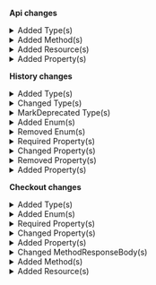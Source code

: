 **Api changes**

<details>
<summary>Added Type(s)</summary>

- added type `CartMergeMode`
- added type `MergeCartDraft`
- added type `RecurringOrderFailureError`
- added type `GraphQLRecurringOrderFailureError`
- added type `RecurringOrderFailedMessage`
- added type `RecurringOrderFailedMessagePayload`
</details>


<details>
<summary>Added Method(s)</summary>

- added method `apiRoot.withProjectKey().carts().customerIdWithCustomerIdValueMerge().post()`
- added method `apiRoot.withProjectKey().inStoreKeyWithStoreKeyValue().carts().customerIdWithCustomerIdValueMerge().post()`
</details>


<details>
<summary>Added Resource(s)</summary>

- added resource `/{projectKey}/carts/customer-id={customerId}/merge`
- added resource `/{projectKey}/in-store/key={storeKey}/carts/customer-id={customerId}/merge`
</details>


<details>
<summary>Added Property(s)</summary>

- added property `sku` to type `InventoryEntryQuantitySetMessage`
- added property `sku` to type `InventoryEntryQuantitySetMessagePayload`
</details>

**History changes**

<details>
<summary>Added Type(s)</summary>

- added type `AddShippingChange`
- added type `ChangeApprovalRuleModeChange`
- added type `ChangeCustomerChange`
- added type `ChangeIncludedInStatisticsChange`
- added type `ChangeLastVariantIdChange`
- added type `ChangeLineItemNameChange`
- added type `ChangeLineItemPublishedChange`
- added type `ExcludeProductChange`
- added type `RemoveShippingChange`
- added type `ReplaceTaxRateChange`
- added type `RevertStagedChangesChange`
- added type `RevertStagedVariantChangesChange`
- added type `SetAncestorsChange`
- added type `SetBillingAddressCustomFieldChange`
- added type `SetBillingAddressCustomTypeChange`
- added type `SetBusinessUnitChange`
- added type `SetCustomLineItemDiscountedPriceChange`
- added type `SetCustomLineItemDiscountedPricePerQuantityChange`
- added type `SetCustomerGroupAssignmentsChange`
- added type `SetDeliveryAddressCustomFieldChange`
- added type `SetDeliveryAddressCustomTypeChange`
- added type `SetDeliveryCustomFieldChange`
- added type `SetDeliveryCustomTypeChange`
- added type `SetDiscountOnTotalPriceChange`
- added type `SetInheritedStoresChange`
- added type `SetItemShippingAddressCustomFieldChange`
- added type `SetItemShippingAddressCustomTypeChange`
- added type `SetMaxCartQuantityChange`
- added type `SetMinCartQuantityChange`
- added type `SetParcelCustomFieldChange`
- added type `SetParcelCustomTypeChange`
- added type `SetPasswordChange`
- added type `SetPriceKeyChange`
- added type `SetPriceModeChange`
- added type `SetProductAttributeChange`
- added type `SetReturnInfoChange`
- added type `SetReturnItemCustomLineItemCustomFieldChange`
- added type `SetReturnItemCustomLineItemCustomTypeChange`
- added type `SetReturnItemLineItemCustomFieldChange`
- added type `SetReturnItemLineItemCustomTypeChange`
- added type `SetShippingAddressCustomFieldChange`
- added type `SetShippingAddressCustomTypeChange`
- added type `SetShippingCustomFieldChange`
- added type `SetShippingCustomTypeChange`
- added type `SetTransactionCustomFieldChange`
- added type `SetTransactionCustomTypeChange`
- added type `SetUnitTypeChange`
- added type `SetVariantExclusionChange`
- added type `UpdateItemShippingAddressChange`
- added type `SetAssociatesChange`
- added type `SetInheritedAssociatesChange`
- added type `ChangeTopLevelUnitChange`
- added type `Attribute`
- added type `BusinessUnitApprovalRuleMode`
- added type `BusinessUnitResourceIdentifier`
- added type `BusinessUnitType`
- added type `CustomFieldEnumValue`
- added type `CustomFieldLocalizedEnumValue`
- added type `CustomerGroupAssignment`
- added type `DiscountOnTotalPrice`
- added type `DiscountedTotalPricePortion`
- added type `ProductPriceModeEnum`
- added type `ProductVariantExclusion`
- added type `Shipping`
- added type `ShippingInfo`
- added type `ShippingRateInput`
- added type `ShoppingListLineItem`
- added type `TypeTextInputHint`
- added type `TypedMoney`
- added type `CentPrecisionMoney`
- added type `DiscountedPrice`
- added type `ShippingMethodState`
- added type `AssociateRoleDeprecated`
- added type `AssociateRoleKeyReference`
- added type `AttributeLevelEnum`
- added type `BaseAddress`
- added type `BusinessUnitKeyReference`
- added type `CartDiscountReference`
- added type `CartDiscountTarget`
- added type `CartDiscountValue`
- added type `CategoryReference`
- added type `ChannelReference`
- added type `CustomFieldValue`
- added type `CustomLineItemPriceMode`
- added type `CustomLineItemRecurrenceInfo`
- added type `CustomerGroupReference`
- added type `CustomerReference`
- added type `DiscountCodeReference`
- added type `FieldContainer`
- added type `GeoJson`
- added type `InventoryMode`
- added type `LineItemMode`
- added type `LineItemPriceMode`
- added type `LineItemRecurrenceInfo`
- added type `MethodTaxRate`
- added type `MethodTaxedPrice`
- added type `PaymentReference`
- added type `PriceSelectionMode`
- added type `PriceTier`
- added type `ProductDiscountReference`
- added type `ProductDiscountValue`
- added type `ProductReference`
- added type `ProductSelectionReference`
- added type `ProductTypeReference`
- added type `ProductVariant`
- added type `RecurrencePolicyReference`
- added type `ResourceTypeId`
- added type `ScopedPrice`
- added type `ShippingMethodReference`
- added type `StateReference`
- added type `StoreKeyReference`
- added type `TaxCategoryReference`
- added type `TaxPortion`
- added type `TypeReference`
- added type `ClientLogging`
- added type `ChangePriceRoundingModeChange`
</details>


<details>
<summary>Changed Type(s)</summary>

- :warning: changed type `Address` from type `object` to `BaseAddress`
</details>


<details>
<summary>MarkDeprecated Type(s)</summary>

- marked type `AddAssociateChange` as deprecated
- marked type `AddPriceChange` as deprecated
- marked type `AddProductSelectionChange` as deprecated
- marked type `AddStateRolesChange` as deprecated
- marked type `ChangeAmountAuthorizedChange` as deprecated
- marked type `RemoveAssociateChange` as deprecated
- marked type `RemovePriceChange` as deprecated
- marked type `RemoveProductSelectionChange` as deprecated
- marked type `RemoveStateRolesChange` as deprecated
</details>


<details>
<summary>Added Enum(s)</summary>

- added enum `addInheritedAssociate` to type `PlatformInitiatedChange`
- added enum `changeIncludedInStatistics` to type `PlatformInitiatedChange`
- added enum `changeInheritedAssociate` to type `PlatformInitiatedChange`
- added enum `changeLastVariantId` to type `PlatformInitiatedChange`
- added enum `changeLineItemPublished` to type `PlatformInitiatedChange`
- added enum `changeTopLevelUnit` to type `PlatformInitiatedChange`
- added enum `removeInheritedAssociate` to type `PlatformInitiatedChange`
- added enum `setAncestors` to type `PlatformInitiatedChange`
- added enum `setInheritedAssociates` to type `PlatformInitiatedChange`
- added enum `setInheritedStores` to type `PlatformInitiatedChange`
- added enum `setLineItemDeactivatedAt` to type `PlatformInitiatedChange`
- added enum `setProductCount` to type `PlatformInitiatedChange`
- added enum `setReservations` to type `PlatformInitiatedChange`
- added enum `CreateApprovalRules` to type `Permission`
- added enum `UpdateApprovalRules` to type `Permission`
- added enum `UpdateApprovalFlows` to type `Permission`
- added enum `ViewMyShoppingLists` to type `Permission`
- added enum `ViewOthersShoppingLists` to type `Permission`
- added enum `UpdateMyShoppingLists` to type `Permission`
- added enum `UpdateOthersShoppingLists` to type `Permission`
- added enum `CreateMyShoppingLists` to type `Permission`
- added enum `CreateOthersShoppingLists` to type `Permission`
- added enum `DeleteMyShoppingLists` to type `Permission`
- added enum `DeleteOthersShoppingLists` to type `Permission`
- added enum `includeOnly` to type `ProductVariantSelectionTypeEnum`
- added enum `includeAllExcept` to type `ProductVariantSelectionTypeEnum`
- added enum `RenegotiationAddressed` to type `QuoteState`
- added enum `approval-flow` to type `ReferenceTypeId`
- added enum `approval-rule` to type `ReferenceTypeId`
- added enum `attribute-group` to type `ReferenceTypeId`
- added enum `direct-discount` to type `ReferenceTypeId`
- added enum `discount-group` to type `ReferenceTypeId`
- added enum `product-price` to type `ReferenceTypeId`
- added enum `product-tailoring` to type `ReferenceTypeId`
- added enum `recurrence-policy` to type `ReferenceTypeId`
- added enum `recurring-order` to type `ReferenceTypeId`
- added enum `standalone-price` to type `ReferenceTypeId`
- added enum `Delivered` to type `ShipmentState`
- added enum `Canceled` to type `ShipmentState`
</details>


<details>
<summary>Removed Enum(s)</summary>

- :warning: removed enum `changeAmountAuthorized` from type `UpdateType`
- :warning: removed enum `Failed` from type `QuoteState`
</details>


<details>
<summary>Required Property(s)</summary>

- changed property `id` of type `Address` to be optional
- changed property `key` of type `Address` to be optional
- changed property `title` of type `Address` to be optional
- changed property `salutation` of type `Address` to be optional
- changed property `firstName` of type `Address` to be optional
- changed property `lastName` of type `Address` to be optional
- changed property `streetName` of type `Address` to be optional
- changed property `streetNumber` of type `Address` to be optional
- changed property `additionalStreetInfo` of type `Address` to be optional
- changed property `postalCode` of type `Address` to be optional
- changed property `city` of type `Address` to be optional
- changed property `region` of type `Address` to be optional
- changed property `state` of type `Address` to be optional
- changed property `company` of type `Address` to be optional
- changed property `department` of type `Address` to be optional
- changed property `building` of type `Address` to be optional
- changed property `apartment` of type `Address` to be optional
- changed property `pOBox` of type `Address` to be optional
- changed property `phone` of type `Address` to be optional
- changed property `mobile` of type `Address` to be optional
- changed property `email` of type `Address` to be optional
- changed property `fax` of type `Address` to be optional
- changed property `additionalAddressInfo` of type `Address` to be optional
- changed property `externalId` of type `Address` to be optional
- changed property `description` of type `Asset` to be optional
- changed property `custom` of type `Asset` to be optional
- changed property `key` of type `Asset` to be optional
- changed property `key` of type `AssetSource` to be optional
- changed property `dimensions` of type `AssetSource` to be optional
- changed property `contentType` of type `AssetSource` to be optional
- changed property `inputTip` of type `AttributeDefinition` to be optional
- changed property `taxedPrice` of type `CustomLineItem` to be optional
- changed property `inputHint` of type `FieldDefinition` to be optional
- changed property `label` of type `Image` to be optional
- changed property `productSlug` of type `LineItem` to be optional
- changed property `custom` of type `LineItem` to be optional
- changed property `addedAt` of type `LineItem` to be optional
- changed property `state` of type `Location` to be optional
- changed property `measurements` of type `Parcel` to be optional
- changed property `trackingData` of type `Parcel` to be optional
- changed property `items` of type `Parcel` to be optional
- changed property `heightInMillimeter` of type `ParcelMeasurements` to be optional
- changed property `lengthInMillimeter` of type `ParcelMeasurements` to be optional
- changed property `widthInMillimeter` of type `ParcelMeasurements` to be optional
- changed property `weightInGram` of type `ParcelMeasurements` to be optional
- changed property `channels` of type `ProductVariantAvailability` to be optional
- changed property `isOnStock` of type `ProductVariantAvailability` to be optional
- changed property `restockableInDays` of type `ProductVariantAvailability` to be optional
- changed property `availableQuantity` of type `ProductVariantAvailability` to be optional
- changed property `isOnStock` of type `ProductVariantChannelAvailability` to be optional
- changed property `restockableInDays` of type `ProductVariantChannelAvailability` to be optional
- changed property `availableQuantity` of type `ProductVariantChannelAvailability` to be optional
- changed property `returnTrackingId` of type `ReturnInfo` to be optional
- changed property `returnDate` of type `ReturnInfo` to be optional
- changed property `comment` of type `ReturnItem` to be optional
- changed property `suggestTokenizer` of type `SearchKeyword` to be optional
- changed property `freeAbove` of type `ShippingRate` to be optional
- changed property `isMatching` of type `ShippingRate` to be optional
- changed property `externalId` of type `SyncInfo` to be optional
- changed property `id` of type `TaxRate` to be optional
- changed property `state` of type `TaxRate` to be optional
- changed property `subRates` of type `TaxRate` to be optional
- changed property `custom` of type `TextLineItem` to be optional
- changed property `description` of type `TextLineItem` to be optional
- changed property `trackingId` of type `TrackingData` to be optional
- changed property `carrier` of type `TrackingData` to be optional
- changed property `provider` of type `TrackingData` to be optional
- changed property `providerTransaction` of type `TrackingData` to be optional
- changed property `isReturn` of type `TrackingData` to be optional
- changed property `timestamp` of type `Transaction` to be optional
- changed property `interactionId` of type `Transaction` to be optional
</details>


<details>
<summary>Changed Property(s)</summary>

- :warning: changed property `nextValue` of type `AddEnumValueChange` from type `EnumValue` to `CustomFieldEnumValue`
- :warning: changed property `nextValue` of type `AddInterfaceInteractionChange` from type `CustomFieldExpandedValue` to `CustomFields`
- :warning: changed property `nextValue` of type `AddLocalizedEnumValueChange` from type `AttributeLocalizedEnumValue` to `CustomFieldLocalizedEnumValue`
- :warning: changed property `previousValue` of type `AddShoppingListLineItemChange` from type `LineItem` to `ShoppingListLineItem`
- :warning: changed property `nextValue` of type `AddShoppingListLineItemChange` from type `LineItem` to `ShoppingListLineItem`
- :warning: changed property `w` of type `AssetDimensions` from type `integer` to `number`
- :warning: changed property `h` of type `AssetDimensions` from type `integer` to `number`
- :warning: changed property `customer` of type `Associate` from type `Reference` to `CustomerReference`
- :warning: changed property `associateRole` of type `AssociateRoleAssignment` from type `KeyReference` to `AssociateRoleKeyReference`
- :warning: changed property `previousValue` of type `ChangeEnumValueOrderChange` from type `EnumValue[]` to `CustomFieldEnumValue[]`
- :warning: changed property `nextValue` of type `ChangeEnumValueOrderChange` from type `EnumValue[]` to `CustomFieldEnumValue[]`
- :warning: changed property `previousValue` of type `ChangeInputHintChange` from type `TextInputHint` to `TypeTextInputHint`
- :warning: changed property `nextValue` of type `ChangeInputHintChange` from type `TextInputHint` to `TypeTextInputHint`
- :warning: changed property `previousValue` of type `ChangeLocalizedEnumValueOrderChange` from type `LocalizedEnumValue[]` to `AttributeLocalizedEnumValue[]`
- :warning: changed property `nextValue` of type `ChangeLocalizedEnumValueOrderChange` from type `LocalizedEnumValue[]` to `AttributeLocalizedEnumValue[]`
- :warning: changed property `previousValue` of type `ChangePlainEnumValueOrderChange` from type `EnumValue[]` to `AttributePlainEnumValue[]`
- :warning: changed property `nextValue` of type `ChangePlainEnumValueOrderChange` from type `EnumValue[]` to `AttributePlainEnumValue[]`
- :warning: changed property `type` of type `CustomFields` from type `Reference` to `TypeReference`
- :warning: changed property `fields` of type `CustomFields` from type `object` to `FieldContainer`
- :warning: changed property `money` of type `CustomLineItem` from type `Money` to `TypedMoney`
- :warning: changed property `totalPrice` of type `CustomLineItem` from type `Money` to `CentPrecisionMoney`
- :warning: changed property `quantity` of type `CustomLineItem` from type `integer` to `number`
- :warning: changed property `createdAt` of type `Delivery` from type `string` to `datetime`
- :warning: changed property `quantity` of type `DeliveryItem` from type `integer` to `number`
- :warning: changed property `discountCode` of type `DiscountCodeInfo` from type `Reference` to `DiscountCodeReference`
- :warning: changed property `discountedAmount` of type `DiscountedLineItemPortion` from type `Money` to `TypedMoney`
- :warning: changed property `value` of type `DiscountedLineItemPrice` from type `Money` to `TypedMoney`
- :warning: changed property `quantity` of type `DiscountedLineItemPriceForQuantity` from type `integer` to `number`
- :warning: changed property `inputHint` of type `FieldDefinition` from type `TextInputHint` to `TypeTextInputHint`
- :warning: changed property `w` of type `ImageDimensions` from type `integer` to `number`
- :warning: changed property `h` of type `ImageDimensions` from type `integer` to `number`
- :warning: changed property `customer` of type `InheritedAssociate` from type `Reference` to `CustomerReference`
- :warning: changed property `associateRole` of type `InheritedAssociateRoleAssignment` from type `KeyReference` to `AssociateRoleKeyReference`
- :warning: changed property `source` of type `InheritedAssociateRoleAssignment` from type `KeyReference` to `BusinessUnitKeyReference`
- :warning: changed property `quantity` of type `ItemShippingTarget` from type `integer` to `number`
- :warning: changed property `quantity` of type `ItemState` from type `integer` to `number`
- :warning: changed property `state` of type `ItemState` from type `Reference` to `StateReference`
- :warning: changed property `productType` of type `LineItem` from type `Reference` to `ProductTypeReference`
- :warning: changed property `variant` of type `LineItem` from type `Variant` to `ProductVariant`
- :warning: changed property `quantity` of type `LineItem` from type `integer` to `number`
- :warning: changed property `addedAt` of type `LineItem` from type `string` to `datetime`
- :warning: changed property `centAmount` of type `Money` from type `integer` to `number`
- :warning: changed property `createdAt` of type `Parcel` from type `string` to `datetime`
- :warning: changed property `heightInMillimeter` of type `ParcelMeasurements` from type `integer` to `number`
- :warning: changed property `lengthInMillimeter` of type `ParcelMeasurements` from type `integer` to `number`
- :warning: changed property `widthInMillimeter` of type `ParcelMeasurements` from type `integer` to `number`
- :warning: changed property `weightInGram` of type `ParcelMeasurements` from type `integer` to `number`
- :warning: changed property `payments` of type `PaymentInfo` from type `Reference[]` to `PaymentReference[]`
- :warning: changed property `value` of type `Price` from type `Money` to `TypedMoney`
- :warning: changed property `productSelection` of type `ProductSelectionSetting` from type `Reference` to `ProductSelectionReference`
- :warning: changed property `restockableInDays` of type `ProductVariantAvailability` from type `integer` to `number`
- :warning: changed property `availableQuantity` of type `ProductVariantAvailability` from type `integer` to `number`
- :warning: changed property `restockableInDays` of type `ProductVariantChannelAvailability` from type `integer` to `number`
- :warning: changed property `availableQuantity` of type `ProductVariantChannelAvailability` from type `integer` to `number`
- :warning: changed property `previousValue` of type `RemoveDeliveryItemsChange` from type `Delivery` to `DeliveryChangeValue`
- :warning: changed property `previousValue` of type `RemoveEnumValuesChange` from type `EnumValue` to `AttributePlainEnumValue`
- :warning: changed property `previousValue` of type `RemoveLocalizedEnumValuesChange` from type `LocalizedEnumValue` to `AttributeLocalizedEnumValue`
- :warning: changed property `previousValue` of type `RemoveShoppingListLineItemChange` from type `LineItem` to `ShoppingListLineItem`
- :warning: changed property `nextValue` of type `RemoveShoppingListLineItemChange` from type `LineItem` to `ShoppingListLineItem`
- :warning: changed property `returnDate` of type `ReturnInfo` from type `string` to `datetime`
- :warning: changed property `quantity` of type `ReturnItem` from type `integer` to `number`
- :warning: changed property `lastModifiedAt` of type `ReturnItem` from type `string` to `datetime`
- :warning: changed property `createdAt` of type `ReturnItem` from type `string` to `datetime`
- :warning: changed property `averageRating` of type `ReviewRatingStatistics` from type `integer` to `number`
- :warning: changed property `highestRating` of type `ReviewRatingStatistics` from type `integer` to `number`
- :warning: changed property `lowestRating` of type `ReviewRatingStatistics` from type `integer` to `number`
- :warning: changed property `previousValue` of type `SetAttributeChange` from type `AttributeValue` to `Attribute`
- :warning: changed property `nextValue` of type `SetAttributeChange` from type `AttributeValue` to `Attribute`
- :warning: changed property `previousValue` of type `SetCustomLineItemTaxedPriceChange` from type `Money` to `TaxedItemPrice`
- :warning: changed property `nextValue` of type `SetCustomLineItemTaxedPriceChange` from type `Money` to `TaxedItemPrice`
- :warning: changed property `previousValue` of type `SetDiscountedPriceChange` from type `Price` to `DiscountedPrice`
- :warning: changed property `nextValue` of type `SetDiscountedPriceChange` from type `Price` to `DiscountedPrice`
- :warning: changed property `previousValue` of type `SetOrderTaxedPriceChange` from type `TaxedItemPrice` to `TaxedPrice`
- :warning: changed property `nextValue` of type `SetOrderTaxedPriceChange` from type `TaxedItemPrice` to `TaxedPrice`
- :warning: changed property `previousValue` of type `SetShippingInfoTaxedPriceChange` from type `TaxedPrice` to `TaxedItemPrice`
- :warning: changed property `nextValue` of type `SetShippingInfoTaxedPriceChange` from type `TaxedPrice` to `TaxedItemPrice`
- :warning: changed property `previousValue` of type `SetShippingRateChange` from type `Money` to `ShippingRate`
- :warning: changed property `nextValue` of type `SetShippingRateChange` from type `Money` to `ShippingRate`
- :warning: changed property `previousValue` of type `SetStoreChange` from type `Reference` to `KeyReference`
- :warning: changed property `nextValue` of type `SetStoreChange` from type `Reference` to `KeyReference`
- :warning: changed property `price` of type `ShippingRate` from type `Money` to `CentPrecisionMoney`
- :warning: changed property `freeAbove` of type `ShippingRate` from type `Money` to `CentPrecisionMoney`
- :warning: changed property `amount` of type `SubRate` from type `integer` to `number`
- :warning: changed property `channel` of type `SyncInfo` from type `Reference` to `ChannelReference`
- :warning: changed property `syncedAt` of type `SyncInfo` from type `string` to `datetime`
- :warning: changed property `amount` of type `TaxRate` from type `integer` to `number`
- :warning: changed property `totalNet` of type `TaxedItemPrice` from type `Money` to `CentPrecisionMoney`
- :warning: changed property `totalGross` of type `TaxedItemPrice` from type `Money` to `CentPrecisionMoney`
- :warning: changed property `totalNet` of type `TaxedPrice` from type `Money` to `CentPrecisionMoney`
- :warning: changed property `totalGross` of type `TaxedPrice` from type `Money` to `CentPrecisionMoney`
- :warning: changed property `addedAt` of type `TextLineItem` from type `string` to `datetime`
- :warning: changed property `quantity` of type `TextLineItem` from type `integer` to `number`
- :warning: changed property `timestamp` of type `Transaction` from type `string` to `datetime`
- :warning: changed property `amount` of type `Transaction` from type `Money` to `CentPrecisionMoney`
</details>


<details>
<summary>Removed Property(s)</summary>

- :warning: removed property `/^[a-fA-F0-9]{8}-[a-fA-F0-9]{4}-[a-fA-F0-9]{4}-[a-fA-F0-9]{4}-[a-fA-F0-9]{12}$/` from type `CategoryOrderHints`
- :warning: removed property `variantId` from type `LineItem`
- :warning: removed property `fractionDigits` from type `Money`
- :warning: removed property `type` from type `Money`
- :warning: removed property `//` from type `ProductVariantChannelAvailabilityMap`
- :warning: removed property `skus` from type `ProductVariantSelection`
</details>


<details>
<summary>Added Property(s)</summary>

- added property `catalogData` to type `AddAssetChange`
- added property `variant` to type `AddAssetChange`
- added property `attributeName` to type `AddEnumValueChange`
- added property `variant` to type `AddExternalImageChange`
- added property `variant` to type `AddPriceChange`
- added property `catalogData` to type `AddToCategoryChange`
- added property `custom` to type `Address`
- added property `sources` to type `Asset`
- added property `tags` to type `Asset`
- added property `roles` to type `Associate`
- added property `level` to type `AttributeDefinition`
- added property `/^[0-9a-fA-F]{8}-[0-9a-fA-F]{4}-[0-9a-fA-F]{4}-[0-9a-fA-F]{4}-[0-9a-fA-F]{12}$/` to type `CategoryOrderHints`
- added property `catalogData` to type `ChangeAssetNameChange`
- added property `variant` to type `ChangeAssetNameChange`
- added property `catalogData` to type `ChangeAssetOrderChange`
- added property `variant` to type `ChangeAssetOrderChange`
- added property `addedItems` to type `ChangeCartDiscountsChange`
- added property `removedItems` to type `ChangeCartDiscountsChange`
- added property `attributeName` to type `ChangeEnumValueLabelChange`
- added property `attributeName` to type `ChangeEnumValueOrderChange`
- added property `addedItems` to type `ChangeGroupsChange`
- added property `removedItems` to type `ChangeGroupsChange`
- added property `variant` to type `ChangePriceChange`
- added property `catalogData` to type `ChangeSlugChange`
- added property `key` to type `CustomLineItem`
- added property `taxedPricePortions` to type `CustomLineItem`
- added property `state` to type `CustomLineItem`
- added property `taxCategory` to type `CustomLineItem`
- added property `taxRate` to type `CustomLineItem`
- added property `perMethodTaxRate` to type `CustomLineItem`
- added property `discountedPricePerQuantity` to type `CustomLineItem`
- added property `custom` to type `CustomLineItem`
- added property `shippingDetails` to type `CustomLineItem`
- added property `priceMode` to type `CustomLineItem`
- added property `recurrenceInfo` to type `CustomLineItem`
- added property `key` to type `Delivery`
- added property `required` to type `FieldDefinition`
- added property `shippingMethodKey` to type `ItemShippingTarget`
- added property `key` to type `LineItem`
- added property `productKey` to type `LineItem`
- added property `price` to type `LineItem`
- added property `totalPrice` to type `LineItem`
- added property `discountedPricePerQuantity` to type `LineItem`
- added property `taxedPrice` to type `LineItem`
- added property `taxedPricePortions` to type `LineItem`
- added property `state` to type `LineItem`
- added property `taxRate` to type `LineItem`
- added property `perMethodTaxRate` to type `LineItem`
- added property `supplyChannel` to type `LineItem`
- added property `distributionChannel` to type `LineItem`
- added property `priceMode` to type `LineItem`
- added property `lineItemMode` to type `LineItem`
- added property `inventoryMode` to type `LineItem`
- added property `shippingDetails` to type `LineItem`
- added property `lastModifiedAt` to type `LineItem`
- added property `recurrenceInfo` to type `LineItem`
- added property `variant` to type `MoveImageToPositionChange`
- added property `key` to type `Parcel`
- added property `custom` to type `Parcel`
- added property `key` to type `Price`
- added property `country` to type `Price`
- added property `customerGroup` to type `Price`
- added property `channel` to type `Price`
- added property `validFrom` to type `Price`
- added property `validUntil` to type `Price`
- added property `discounted` to type `Price`
- added property `tiers` to type `Price`
- added property `custom` to type `Price`
- added property `recurrencePolicy` to type `Price`
- added property `id` to type `ProductVariantAvailability`
- added property `version` to type `ProductVariantAvailability`
- added property `id` to type `ProductVariantChannelAvailability`
- added property `version` to type `ProductVariantChannelAvailability`
- added property `/^[0-9a-fA-F]{8}-[0-9a-fA-F]{4}-[0-9a-fA-F]{4}-[0-9a-fA-F]{4}-[0-9a-fA-F]{12}$/` to type `ProductVariantChannelAvailabilityMap`
- added property `catalogData` to type `RemoveAssetChange`
- added property `variant` to type `RemoveAssetChange`
- added property `catalogData` to type `RemoveFromCategoryChange`
- added property `variant` to type `RemoveImageChange`
- added property `variant` to type `RemovePriceChange`
- added property `key` to type `ReturnItem`
- added property `custom` to type `ReturnItem`
- added property `catalogData` to type `SetAssetCustomFieldChange`
- added property `variant` to type `SetAssetCustomFieldChange`
- added property `catalogData` to type `SetAssetCustomTypeChange`
- added property `variant` to type `SetAssetCustomTypeChange`
- added property `catalogData` to type `SetAssetDescriptionChange`
- added property `variant` to type `SetAssetDescriptionChange`
- added property `catalogData` to type `SetAssetKeyChange`
- added property `variant` to type `SetAssetKeyChange`
- added property `catalogData` to type `SetAssetSourcesChange`
- added property `variant` to type `SetAssetSourcesChange`
- added property `catalogData` to type `SetAssetTagsChange`
- added property `variant` to type `SetAssetTagsChange`
- added property `variant` to type `SetAttributeChange`
- added property `addedItems` to type `SetChannelRolesChange`
- added property `removedItems` to type `SetChannelRolesChange`
- added property `addedItems` to type `SetCountriesChange`
- added property `removedItems` to type `SetCountriesChange`
- added property `customTypeId` to type `SetCustomLineItemCustomFieldChange`
- added property `customLineItem` to type `SetCustomLineItemShippingDetailsChange`
- added property `price` to type `SetDiscountedPriceChange`
- added property `addedItems` to type `SetDistributionChannelsChange`
- added property `removedItems` to type `SetDistributionChannelsChange`
- added property `variant` to type `SetImageLabelChange`
- added property `addedItems` to type `SetLanguagesChange`
- added property `removedItems` to type `SetLanguagesChange`
- added property `lineItemId` to type `SetLineItemDiscountedPriceChange`
- added property `lineItemId` to type `SetLineItemDiscountedPricePerQuantityChange`
- added property `lineItemId` to type `SetLineItemPriceChange`
- added property `lineItemId` to type `SetLineItemProductSlugChange`
- added property `lineItem` to type `SetLineItemShippingDetailsChange`
- added property `variant` to type `SetLineItemShippingDetailsChange`
- added property `lineItemId` to type `SetLineItemTaxAmountChange`
- added property `lineItemId` to type `SetLineItemTaxRateChange`
- added property `variant` to type `SetLineItemTaxedPriceChange`
- added property `lineItemId` to type `SetLineItemTotalPriceChange`
- added property `variant` to type `SetLineItemTotalPriceChange`
- added property `catalogData` to type `SetMetaDescriptionChange`
- added property `catalogData` to type `SetMetaKeywordsChange`
- added property `catalogData` to type `SetMetaTitleChange`
- added property `lineItemId` to type `SetOrderLineItemCustomFieldChange`
- added property `lineItemId` to type `SetOrderLineItemCustomTypeChange`
- added property `addedItems` to type `SetPermissionsChange`
- added property `removedItems` to type `SetPermissionsChange`
- added property `addedItems` to type `SetPricesChange`
- added property `removedItems` to type `SetPricesChange`
- added property `variant` to type `SetProductPriceCustomFieldChange`
- added property `priceId` to type `SetProductPriceCustomFieldChange`
- added property `customTypeId` to type `SetProductPriceCustomFieldChange`
- added property `name` to type `SetProductPriceCustomFieldChange`
- added property `variant` to type `SetProductPriceCustomTypeChange`
- added property `priceId` to type `SetProductPriceCustomTypeChange`
- added property `addedItems` to type `SetProductSelectionsChange`
- added property `removedItems` to type `SetProductSelectionsChange`
- added property `variant` to type `SetProductVariantKeyChange`
- added property `addedItems` to type `SetReservationsChange`
- added property `removedItems` to type `SetReservationsChange`
- added property `variant` to type `SetSkuChange`
- added property `addedItems` to type `SetStateRolesChange`
- added property `removedItems` to type `SetStateRolesChange`
- added property `addedItems` to type `SetStoresChange`
- added property `removedItems` to type `SetStoresChange`
- added property `addedItems` to type `SetSupplyChannelsChange`
- added property `removedItems` to type `SetSupplyChannelsChange`
- added property `addedItems` to type `SetTransitionsChange`
- added property `removedItems` to type `SetTransitionsChange`
- added property `key` to type `TaxRate`
- added property `taxPortions` to type `TaxedItemPrice`
- added property `totalTax` to type `TaxedItemPrice`
- added property `taxPortions` to type `TaxedPrice`
- added property `totalTax` to type `TaxedPrice`
- added property `key` to type `TextLineItem`
- added property `custom` to type `Transaction`
- added property `customLineItemId` to type `TransitionCustomLineItemStateChange`
</details>

**Checkout changes**

<details>
<summary>Added Type(s)</summary>

- added type `AllowedOrigins`
- added type `Application`
- added type `ApplicationAgreement`
- added type `ApplicationAgreementDraft`
- added type `ApplicationAgreementStatus`
- added type `ApplicationAgreementType`
- added type `ApplicationDraft`
- added type `ApplicationLogo`
- added type `ApplicationMode`
- added type `ApplicationStatus`
- added type `ApplicationUpdateAction`
- added type `ApplicationUpdateActions`
- added type `DiscountsConfiguration`
- added type `PaginatedApplication`
- added type `PaymentsConfiguration`
- added type `AddAllowedOriginUpdateAction`
- added type `AddApplicationAgreementUpdateAction`
- added type `AddCountryUpdateAction`
- added type `RemoveAllowedOriginUpdateAction`
- added type `RemoveApplicationAgreementUpdateAction`
- added type `RemoveCountryUpdateAction`
- added type `ReorderApplicationAgreementUpdateAction`
- added type `SetActivePaymentComponentTypeUpdateAction`
- added type `SetAllowAllOriginsUpdateAction`
- added type `SetAllowedOriginsUpdateAction`
- added type `SetApplicationAgreementNameUpdateAction`
- added type `SetApplicationAgreementStatusUpdateAction`
- added type `SetApplicationAgreementTextUpdateAction`
- added type `SetApplicationAgreementTypeUpdateAction`
- added type `SetApplicationAgreementsUpdateAction`
- added type `SetApplicationLogoUpdateAction`
- added type `SetApplicationNameUpdateAction`
- added type `SetApplicationStatusUpdateAction`
- added type `SetCountriesUpdateAction`
- added type `SetDescriptionUpdateAction`
- added type `SetDiscountsConfigurationUpdateAction`
- added type `SetPaymentReturnUrlUpdateAction`
- added type `SetPaymentsConfigurationUpdateAction`
- added type `CreatedBy`
- added type `LastModifiedBy`
- added type `LocalizedString`
- added type `LocalizedUrl`
- added type `ConcurrentModificationError`
- added type `DuplicateFieldWithConflictingResourceError`
- added type `ErrorResponse`
- added type `InvalidFieldError`
- added type `InvalidOperationError`
- added type `MaxResourceLimitExceededError`
- added type `MissingProjectKeyError`
- added type `ReferencedResourceNotFoundError`
- added type `ServiceUnavailableError`
- added type `SyntaxErrorError`
- added type `AutomatedReversalConfiguration`
- added type `ConnectorDeploymentReference`
- added type `DisplayInfo`
- added type `PaginatedPaymentIntegration`
- added type `PaymentComponentType`
- added type `PaymentIntegration`
- added type `PaymentIntegrationDraft`
- added type `PaymentIntegrationStatus`
- added type `PaymentIntegrationType`
- added type `SortingInfo`
- added type `PaymentIntegrationUpdateAction`
- added type `PaymentIntegrationUpdateActions`
- added type `SetAutomatedReversalConfigurationPredicateUpdateAction`
- added type `SetAutomatedReversalConfigurationStatusUpdateAction`
- added type `SetAutomatedReversalConfigurationUpdateAction`
- added type `SetConnectorDeploymentUpdateAction`
- added type `SetDisplayInfoDescriptionUpdateAction`
- added type `SetDisplayInfoLabelUpdateAction`
- added type `SetDisplayInfoLogoUrlUpdateAction`
- added type `SetDisplayInfoPayButtonTextUpdateAction`
- added type `SetDisplayInfoUpdateAction`
- added type `SetKeyUpdateAction`
- added type `SetNameUpdateAction`
- added type `SetPredicateUpdateAction`
- added type `SetSortingInfoUpdateAction`
- added type `SetStatusUpdateAction`
- added type `SetTypeUpdateAction`
</details>


<details>
<summary>Added Enum(s)</summary>

- added enum `deployment` to type `ReferenceTypeId`
</details>


<details>
<summary>Required Property(s)</summary>

- changed property `detailedErrorMessage` of type `InvalidJsonInputError` to be optional
</details>


<details>
<summary>Changed Property(s)</summary>

- :warning: changed property `application` of type `Transaction` from type `ApplicationResourceIdentifier` to `ApplicationReference`
</details>


<details>
<summary>Added Property(s)</summary>

- added property `resourceIdentifier` to type `ResourceNotFoundError`
- added property `resourceId` to type `ResourceNotFoundError`
</details>


<details>
<summary>Changed MethodResponseBody(s)</summary>

- :warning: changed response body for `400: application/json` of method `post /{projectKey}/transactions` from type `null` to `ErrorResponse`
- :warning: changed response body for `400: application/json` of method `post /{projectKey}/payment-intents/{paymentId}` from type `null` to `ErrorResponse`
- :warning: changed response body for `400: application/json` of method `get /{projectKey}/transactions/{id}` from type `null` to `ErrorResponse`
- :warning: changed response body for `400: application/json` of method `get /{projectKey}/transactions/key={key}` from type `null` to `ErrorResponse`
</details>


<details>
<summary>Added Method(s)</summary>

- added method `apiRoot.withProjectKey().paymentIntegrations().get()`
- added method `apiRoot.withProjectKey().paymentIntegrations().post()`
- added method `apiRoot.withProjectKey().applications().get()`
- added method `apiRoot.withProjectKey().applications().post()`
- added method `apiRoot.withProjectKey().paymentIntegrations().withId().get()`
- added method `apiRoot.withProjectKey().paymentIntegrations().withId().head()`
- added method `apiRoot.withProjectKey().paymentIntegrations().withId().post()`
- added method `apiRoot.withProjectKey().paymentIntegrations().withId().delete()`
- added method `apiRoot.withProjectKey().paymentIntegrations().withKey().get()`
- added method `apiRoot.withProjectKey().paymentIntegrations().withKey().post()`
- added method `apiRoot.withProjectKey().paymentIntegrations().withKey().head()`
- added method `apiRoot.withProjectKey().paymentIntegrations().withKey().delete()`
- added method `apiRoot.withProjectKey().applications().withId().get()`
- added method `apiRoot.withProjectKey().applications().withId().head()`
- added method `apiRoot.withProjectKey().applications().withId().post()`
- added method `apiRoot.withProjectKey().applications().withId().delete()`
- added method `apiRoot.withProjectKey().applications().withKey().get()`
- added method `apiRoot.withProjectKey().applications().withKey().post()`
- added method `apiRoot.withProjectKey().applications().withKey().head()`
- added method `apiRoot.withProjectKey().applications().withKey().delete()`
</details>


<details>
<summary>Added Resource(s)</summary>

- added resource `/{projectKey}/payment-integrations`
- added resource `/{projectKey}/applications`
- added resource `/{projectKey}/payment-integrations/{id}`
- added resource `/{projectKey}/payment-integrations/key={key}`
- added resource `/{projectKey}/applications/{id}`
- added resource `/{projectKey}/applications/key={key}`
</details>

